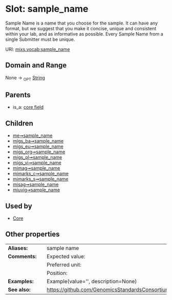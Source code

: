 
# Slot: sample_name


Sample Name is a name that you choose for the sample. It can have any format, but we suggest that you make it concise, unique and consistent within your lab, and as informative as possible. Every Sample Name from a single Submitter must be unique.

URI: [mixs.vocab:sample_name](https://w3id.org/mixs/vocab/sample_name)


## Domain and Range

None ->  <sub>OPT</sub> [String](types/String.md)

## Parents

 *  is_a: [core field](core_field.md)

## Children

 *  [me➞sample_name](me_sample_name.md)
 *  [migs_ba➞sample_name](migs_ba_sample_name.md)
 *  [migs_eu➞sample_name](migs_eu_sample_name.md)
 *  [migs_org➞sample_name](migs_org_sample_name.md)
 *  [migs_pl➞sample_name](migs_pl_sample_name.md)
 *  [migs_vi➞sample_name](migs_vi_sample_name.md)
 *  [mimag➞sample_name](mimag_sample_name.md)
 *  [mimarks_c➞sample_name](mimarks_c_sample_name.md)
 *  [mimarks_s➞sample_name](mimarks_s_sample_name.md)
 *  [misag➞sample_name](misag_sample_name.md)
 *  [miuvig➞sample_name](miuvig_sample_name.md)

## Used by

 * [Core](Core.md)

## Other properties

|  |  |  |
| --- | --- | --- |
| **Aliases:** | | sample name  |
| **Comments:** | | Expected value:  |
|  | | Preferred unit:  |
|  | | Position:  |
| **Examples:** | | Example(value='', description=None) |
| **See also:** | | https://github.com/GenomicsStandardsConsortium/mixs/issues/78 |

